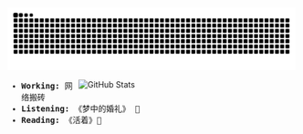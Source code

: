 <!--
### Hello ,wlecome to my github!👋

**xxroot/xxroot** is a ✨ _special_ ✨ repository because its `README.md` (this file) appears on your GitHub profile.

Here are some ideas to get you started:

- 🔭 I’m currently working on ...
- 🌱 I’m currently learning ...
- 👯 I’m looking to collaborate on ...
- 🤔 I’m looking for help with ...
- 💬 Ask me about ...
- 📫 How to reach me: ...
- 😄 Pronouns: ...
- ⚡ Fun fact: ...
-->

<p align="center">
<img src="https://raw.githubusercontent.com/xxroot/xxroot/main/out/github-contribution-grid-snake.svg" alt="github-contribution-grid-snake" />
</p>

<img src="https://github-readme-stats.vercel.app/api?username=nanvon&count_private=true&show_icons=true&bg_color=ffffff00&text_color=666666&&hide_border=true" width="380" alt="GitHub Stats" align="right" />

<samp>
  <ul>
    <li><strong>Working: </strong>网络搬砖</li>
    <li><strong>Listening: </strong>《梦中的婚礼》 🎵</li>
    <li><strong>Reading: </strong> 《活着》📖</li>
  </ul>
</samp>

